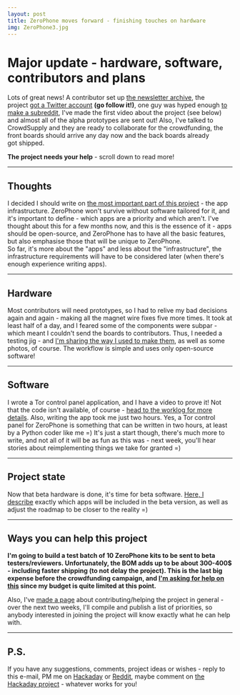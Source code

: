 ```yaml
---
layout: post
title: ZeroPhone moves forward - finishing touches on hardware
img: ZeroPhone3.jpg
---
```


# Major update - hardware, software, contributors and plans

Lots of great news! A contributor set up [the newsletter archive](http://zerophone.github.io/newsletter), the project [got a Twitter account](https://twitter.com/@ZeroPhoneOSHW) **(go follow it!)**, one guy was hyped enough [to make a subreddit](https://www.reddit.com/r/ZeroPhone/), I've made the first video about the project (see below) and almost all of the alpha prototypes are sent out! Also, I've talked to CrowdSupply and they are ready to collaborate for the crowdfunding, the front boards should arrive any day now and the back boards already got shipped.  

**The project needs your help** - scroll down to read more!  

---

## Thoughts

I decided I should write on [the most important part of this project](https://hackaday.io/project/19035/log/53042) - the app infrastructure. ZeroPhone won't survive without software tailored for it, and it's important to define - which apps are a priority and which aren't. I've thought about this for a few months now, and this is the essence of it - apps should be open-source, and ZeroPhone has to have all the basic features, but also emphasise those that will be unique to ZeroPhone.  
So far, it's more about the "apps" and less about the "infrastructure", the infrastructure requirements will have to be considered later (when there's enough experience writing apps).  

---

## Hardware

Most contributors will need prototypes, so I had to relive my bad decisions again and again - making all the magnet wire fixes five more times. It took at least half of a day, and I feared some of the components were subpar - which meant I couldn't send the boards to contributors. Thus, I needed a testing jig - and [I'm sharing the way I used to make them](https://hackaday.io/project/19035/log/53016), as well as some photos, of course. The workflow is simple and uses only open-source software!   

---

## Software

I wrote a Tor control panel application, and I have a video to prove it! Not that the code isn't available, of course - [head to the worklog for more details](https://hackaday.io/project/19035/log/53012). Also, writing the app took me just two hours. Yes, a Tor control panel for ZeroPhone is something that can be written in two hours, at least by a Python coder like me =) It's just a start though, there's much more to write, and not all of it will be as fun as this was - next week, you'll hear stories about reimplementing things we take for granted =)

---

## Project state

Now that beta hardware is done, it's time for beta software. [Here, I describe](https://hackaday.io/project/19035/log/52696) exactly which apps will be included in the beta version, as well as adjust the roadmap to be closer to the reality =) 

---

## Ways you can help this project

**I'm going to build a test batch of 10 ZeroPhone kits to be sent to beta testers/reviewers. Unfortunately, the BOM adds up to be about 300-400$ - including faster shipping (to not delay the project). This is the last big expense before the crowdfunding campaign, and [I'm asking for help on this](https://www.paypal.me/ZeroPhone) since my budget is quite limited at this point.**  

Also, I've [made a page](https://zerophone.github.io/newsletter/help/) about contributing/helping the project in general - over the next two weeks, I'll compile and publish a list of priorities, so anybody interested in joining the project will know exactly what he can help with.

---

## P.S.

If you have any suggestions, comments, project ideas or wishes - reply to this e-mail, PM me on [Hackaday](https://hackaday.io/CRImier) or [Reddit](https://www.reddit.com/user/CRImier), maybe comment on [the Hackaday project](https://hackaday.io/project/19035) - whatever works for you!
